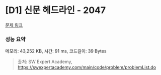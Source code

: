 # [D1] 신문 헤드라인 - 2047 

[문제 링크](https://swexpertacademy.com/main/code/problem/problemDetail.do?contestProbId=AV5QKsLaAy0DFAUq) 

### 성능 요약

메모리: 43,252 KB, 시간: 91 ms, 코드길이: 39 Bytes



> 출처: SW Expert Academy, https://swexpertacademy.com/main/code/problem/problemList.do